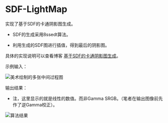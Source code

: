 # SDF-LightMap

实现了基于SDF的卡通阴影图生成。

- SDF的生成采用8ssedt算法。

- 利用生成的SDF图进行插值，得到最后的阴影图。

具体的实现说明可以查看博客 [基于SDF的卡通阴影图生成](https://blog.csdn.net/qjh5606/article/details/119958786?spm=1001.2014.3001.5501)。


示例输入：

![美术绘制的多张中间过程图](https://img-blog.csdnimg.cn/f6d7b55174ef4a04ab2c60080d350ad1.png#pic_center)

输出结果：

- 注，这里显示的就是线性的数值。而非Gamma SRGB。（笔者在输出图像前先作了逆Gamma校正）。

![算法结果](https://img-blog.csdnimg.cn/65d33cade75e4d3683b1b7a783aa1edd.jpg?x-oss-process=image/watermark,type_ZHJvaWRzYW5zZmFsbGJhY2s,shadow_50,text_Q1NETiBA5qGR5p2lOTM=,size_20,color_FFFFFF,t_70,g_se,x_16#pic_center)





